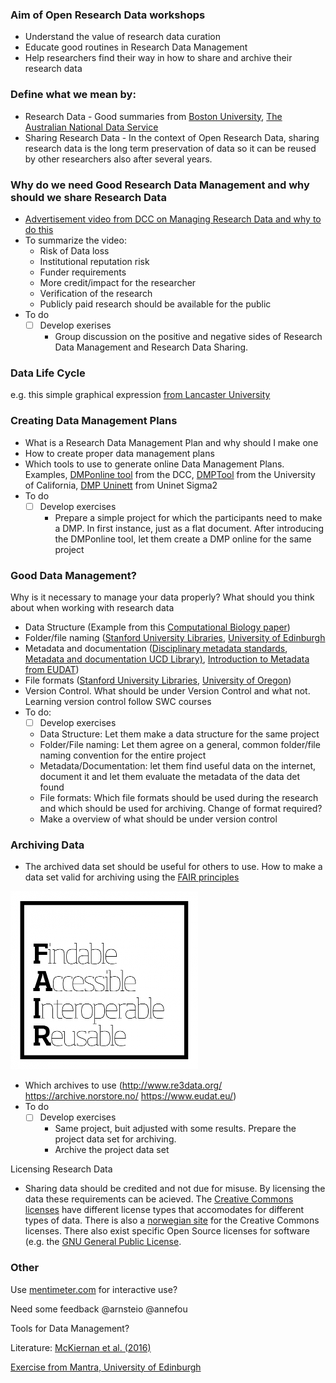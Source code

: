 ### Aim of Open Research Data workshops
- Understand the value of research data curation
- Educate good routines in Research Data Management
- Help researchers find their way in how to share and archive their research data

### Define what we mean by:
- Research Data - Good summaries from [Boston University](http://www.bu.edu/datamanagement/background/whatisdata/), [The Australian National Data Service](http://www.ands.org.au/guides/what-is-research-data)
- Sharing Research Data - In the context of Open Research Data, sharing research data is the long term preservation of data so it can be reused by other researchers also after several years.

### Why do we need Good Research Data Management and why should we share Research Data
- [Advertisement video from DCC on Managing Research Data and why to do this](http://www.dcc.ac.uk/news/managing-research-data-video)
- To summarize the video:
  - Risk of Data loss
  - Institutional reputation risk
  - Funder requirements
  - More credit/impact for the researcher
  - Verification of the research
  - Publicly paid research should be available for the public
- To do
  - [ ] Develop exerises
    - Group discussion on the positive and negative sides of Research Data Management and Research Data Sharing.

### Data Life Cycle
e.g. this simple graphical expression [from Lancaster University](http://www.lancaster.ac.uk/library/rdm/what-is-rdm/plan/data-lifecycle/)

### Creating Data Management Plans
- What is a Research Data Management Plan and why should I make one
- How to create proper data management plans
- Which tools to use to generate online Data Management Plans. Examples, [DMPonline tool](https://dmponline.dcc.ac.uk/) from the DCC, [DMPTool](https://dmp.cdlib.org/) from the University of California, [DMP Uninett](https://sigma-dmp.paas.uninett.no/) from Uninet Sigma2
- To do
  - [ ] Develop exercises
    - Prepare a simple project for which the participants need to make a DMP. In first instance, just as a flat document. After introducing the DMPonline tool, let them create a DMP online for the same project

### Good Data Management?
Why is it necessary to manage your data properly? What should you think about when working with research data
- Data Structure (Example from this [Computational Biology paper](http://journals.plos.org/ploscompbiol/article?id=10.1371/journal.pcbi.1000424))
- Folder/file naming ([Stanford University Libraries](https://library.stanford.edu/research/data-management-services/data-best-practices/best-practices-file-naming), [University of Edinburgh](http://www.ed.ac.uk/records-management/records-management/staff-guidance/electronic-records/naming-conventions)
- Metadata and documentation ([Disciplinary metadata standards](http://www.dcc.ac.uk/drupal/resources/metadata-standards), [Metadata and documentation UCD Library)](http://libguides.ucd.ie/data/doc_metadata), [Introduction to Metadata from EUDAT](http://www.slideshare.net/EUDAT/introduction-to-metadata-57336324))
- File formats ([Stanford University Libraries](https://library.stanford.edu/research/data-management-services/data-best-practices/best-practices-file-formats), [University of Oregon](https://library.uoregon.edu/datamanagement/fileformats.html))
- Version Control. What should be under Version Control and what not. Learning version control follow SWC courses
- To do:
  - [ ] Develop exercises
   - Data Structure: Let them make a data structure for the same project
   - Folder/File naming: Let them agree on a general, common folder/file naming convention for the entire project
   - Metadata/Documentation: let them find useful data on the internet, document it and let them evaluate the metadata of the data det found
   - File formats: Which file formats should be used during the research and which should be used for archiving. Change of format required?
   - Make a overview of what should be under version control

### Archiving Data
- The archived data set should be useful for others to use. How to make a data set valid for archiving using the [FAIR principles](https://www.force11.org/group/fairgroup/fairprinciples)

![FAIR Principles](pictures/FAIR.png)

- Which archives to use (http://www.re3data.org/ https://archive.norstore.no/ https://www.eudat.eu/)
- To do
  - [ ] Develop exercises
    - Same project, buit adjusted with some results. Prepare the project data set for archiving.
    - Archive the project data set

Licensing Research Data
- Sharing data should be credited and not due for misuse. By licensing the data these requirements can be acieved. The [Creative Commons licenses](https://creativecommons.org) have different license types that accomodates for different types of data. There is also a [norwegian site](https://creativecommons.no) for the Creative Commons licenses. There also exist specific Open Source licenses for software (e.g. the [GNU General Public License](https://www.gnu.org/licenses/gpl-3.0.en.html).

### Other

Use [mentimeter.com](http://www.mentimeter.com) for interactive use?

Need some feedback @arnsteio @annefou

Tools for Data Management?

Literature:
[McKiernan et al. (2016)](https://elifesciences.org/content/5/e16800%20)

[Exercise from Mantra, University of Edinburgh](http://datalib.edina.ac.uk/mantra/libtraining.html#kit)
